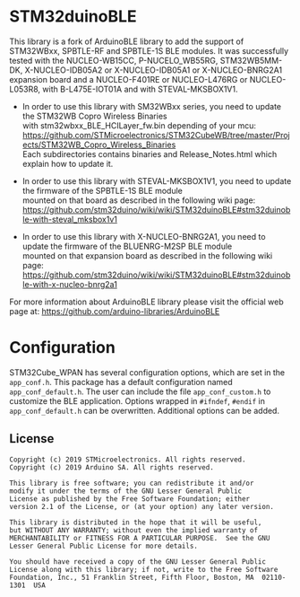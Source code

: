 # STM32duinoBLE

This library is a fork of ArduinoBLE library to add the support of STM32WBxx, SPBTLE-RF and SPBTLE-1S BLE modules.
It was successfully tested with the NUCLEO-WB15CC, P-NUCELO_WB55RG, STM32WB5MM-DK, X-NUCLEO-IDB05A2 or
X-NUCLEO-IDB05A1 or X-NUCLEO-BNRG2A1 expansion board and a NUCLEO-F401RE or NUCLEO-L476RG or NUCLEO-L053R8,
with B-L475E-IOT01A and with STEVAL-MKSBOX1V1.

 - In order to use this library with SM32WBxx series, you need to update the STM32WB Copro Wireless Binaries  
with stm32wbxx_BLE_HCILayer_fw.bin depending of your mcu:  
https://github.com/STMicroelectronics/STM32CubeWB/tree/master/Projects/STM32WB_Copro_Wireless_Binaries    
  Each subdirectories contains binaries and Release_Notes.html which explain how to update it.

 - In order to use this library with STEVAL-MKSBOX1V1, you need to update the firmware of the SPBTLE-1S BLE module  
mounted on that board as described in the following wiki page:  
https://github.com/stm32duino/wiki/wiki/STM32duinoBLE#stm32duinoble-with-steval_mksbox1v1

- In order to use this library with X-NUCLEO-BNRG2A1, you need to update the firmware of the BLUENRG-M2SP BLE module  
mounted on that expansion board as described in the following wiki page:  
https://github.com/stm32duino/wiki/wiki/STM32duinoBLE#stm32duinoble-with-x-nucleo-bnrg2a1

For more information about ArduinoBLE library please visit the official web page at:
https://github.com/arduino-libraries/ArduinoBLE

# Configuration
STM32Cube_WPAN has several configuration options, which are set in the `app_conf.h`.
This package has a default configuration named `app_conf_default.h`.
The user can include the file `app_conf_custom.h` to customize the BLE application.
Options wrapped in `#ifndef`, `#endif` in `app_conf_default.h` can be overwritten.
Additional options can be added.

## License

```
Copyright (c) 2019 STMicroelectronics. All rights reserved.
Copyright (c) 2019 Arduino SA. All rights reserved.

This library is free software; you can redistribute it and/or
modify it under the terms of the GNU Lesser General Public
License as published by the Free Software Foundation; either
version 2.1 of the License, or (at your option) any later version.

This library is distributed in the hope that it will be useful,
but WITHOUT ANY WARRANTY; without even the implied warranty of
MERCHANTABILITY or FITNESS FOR A PARTICULAR PURPOSE.  See the GNU
Lesser General Public License for more details.

You should have received a copy of the GNU Lesser General Public
License along with this library; if not, write to the Free Software
Foundation, Inc., 51 Franklin Street, Fifth Floor, Boston, MA  02110-1301  USA
```
